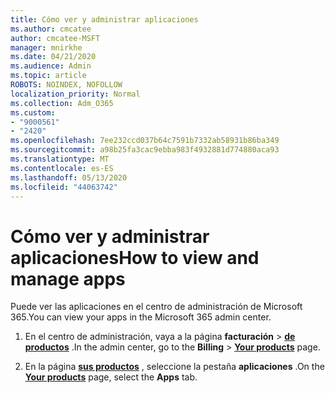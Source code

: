 ```yaml
---
title: Cómo ver y administrar aplicaciones
ms.author: cmcatee
author: cmcatee-MSFT
manager: mnirkhe
ms.date: 04/21/2020
ms.audience: Admin
ms.topic: article
ROBOTS: NOINDEX, NOFOLLOW
localization_priority: Normal
ms.collection: Adm_O365
ms.custom:
- "9000561"
- "2420"
ms.openlocfilehash: 7ee232ccd037b64c7591b7332ab58931b86ba349
ms.sourcegitcommit: a98b25fa3cac9ebba983f4932881d774880aca93
ms.translationtype: MT
ms.contentlocale: es-ES
ms.lasthandoff: 05/13/2020
ms.locfileid: "44063742"
---
```

# <a name="how-to-view-and-manage-apps"></a><span data-ttu-id="a87f4-102">Cómo ver y administrar aplicaciones</span><span class="sxs-lookup"><span data-stu-id="a87f4-102">How to view and manage apps</span></span>

<span data-ttu-id="a87f4-103">Puede ver las aplicaciones en el centro de administración de Microsoft 365.</span><span class="sxs-lookup"><span data-stu-id="a87f4-103">You can view your apps in the Microsoft 365 admin center.</span></span> 

1. <span data-ttu-id="a87f4-104">En el centro de administración, vaya a la página **facturación**  >  **[de productos](https://go.microsoft.com/fwlink/p/?linkid=842054)** .</span><span class="sxs-lookup"><span data-stu-id="a87f4-104">In the admin center, go to the **Billing** > **[Your products](https://go.microsoft.com/fwlink/p/?linkid=842054)** page.</span></span>

2. <span data-ttu-id="a87f4-105">En la página **[sus productos](https://go.microsoft.com/fwlink/p/?linkid=842054)** , seleccione la pestaña **aplicaciones** .</span><span class="sxs-lookup"><span data-stu-id="a87f4-105">On the **[Your products](https://go.microsoft.com/fwlink/p/?linkid=842054)** page, select the **Apps** tab.</span></span>